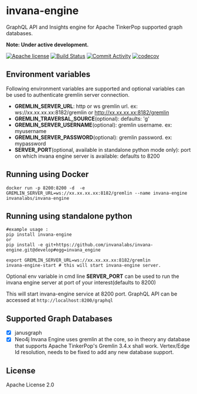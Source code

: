 # invana-engine

GraphQL API and Insights engine for Apache TinkerPop supported graph databases.


**Note: Under active development.** 

[![Apache license](https://img.shields.io/badge/license-Apache-blue.svg)](https://github.com/invanalabs/invana-engine/blob/master/LICENSE) 
[![Build Status](https://travis-ci.org/invanalabs/invana-engine.svg?branch=develop)](https://travis-ci.org/invanalabs/invana-engine)
[![Commit Activity](https://img.shields.io/github/commit-activity/m/invanalabs/invana-engine)](https://github.com/invanalabs/invana-engine/commits)
[![codecov](https://codecov.io/gh/invanalabs/invana-engine/branch/develop/graph/badge.svg)](https://codecov.io/gh/invanalabs/invana-engine)


## Environment variables
Following environment variables are supported and optional variables can be 
used to authenticate gremlin server connection.

- **GREMLIN_SERVER_URL**: http or ws gremlin url. ex: ws://xx.xx.xx.xx:8182/gremlin or http://xx.xx.xx.xx:8182/gremlin
- **GREMLIN_TRAVERSAL_SOURCE**(optional): defaults: 'g'
- **GREMLIN_SERVER_USERNAME**(optional): gremlin username. ex: myusername
- **GREMLIN_SERVER_PASSWORD**(optional): gremlin password. ex: mypassword
- **SERVER_PORT**(optional, available in standalone python mode only): port on which invana engine server is available: defaults to 8200

## Running using Docker
```shell script.
docker run -p 8200:8200 -d  -e GREMLIN_SERVER_URL=ws://xx.xx.xx.xx:8182/gremlin --name invana-engine invanalabs/invana-engine 
```

## Running using standalone python
```shell
#example usage :
pip install invana-engine
or
pip install -e git+https://github.com/invanalabs/invana-engine.git@develop#egg=invana_engine

export GREMLIN_SERVER_URL=ws://xx.xx.xx.xx:8182/gremlin
invana-engine-start # this will start invana-engine server.
```

Optional env variable in cmd line **SERVER_PORT** can be used to run the invana engine server at
port of your interest(defaults to 8200)


This will start invana-engine service at 8200 port. GraphQL API can be 
accessed at `http://localhost:8200/graphql`




## Supported Graph Databases

- [x] janusgraph 
- [x] Neo4j 
Invana Engine uses gremlin at the core, so in theory any database that supports 
Apache TinkerPop's Gremlin 3.4.x shall work. Vertex/Edge Id resolution, needs to be fixed to 
add any new database support.

## License 

Apache License 2.0
